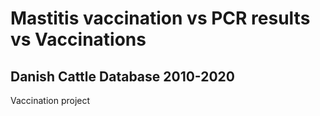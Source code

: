 # Mastitis vaccination vs PCR results vs Vaccinations

## Danish Cattle Database 2010-2020
Vaccination project
